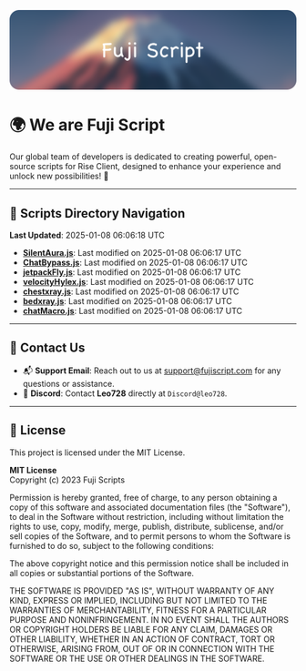 ![Banner](.github/b.webp)

# 🌍 **We are Fuji Script**

Our global team of developers is dedicated to creating powerful, open-source scripts for Rise Client, designed to enhance your experience and unlock new possibilities! 🌟

---
<!-- SCRIPTS_NAVIGATION_START -->
## 📂 **Scripts Directory Navigation**

**Last Updated**: 2025-01-08 06:06:18 UTC

- **[SilentAura.js](scripts/SilentAura.js)**: Last modified on 2025-01-08 06:06:17 UTC
- **[ChatBypass.js](scripts/ChatBypass.js)**: Last modified on 2025-01-08 06:06:17 UTC
- **[jetpackFly.js](scripts/jetpackFly.js)**: Last modified on 2025-01-08 06:06:17 UTC
- **[velocityHylex.js](scripts/velocityHylex.js)**: Last modified on 2025-01-08 06:06:17 UTC
- **[chestxray.js](scripts/chestxray.js)**: Last modified on 2025-01-08 06:06:17 UTC
- **[bedxray.js](scripts/bedxray.js)**: Last modified on 2025-01-08 06:06:17 UTC
- **[chatMacro.js](scripts/chatMacro.js)**: Last modified on 2025-01-08 06:06:17 UTC

<!-- SCRIPTS_NAVIGATION_END -->

---

## 💬 **Contact Us**  
- 📬 **Support Email**: Reach out to us at [support@fujiscript.com](mailto:support@fujiscript.com) for any questions or assistance.  
- 💬 **Discord**: Contact **Leo728** directly at `Discord@leo728`.

---

## 📜 **License**

This project is licensed under the MIT License.  

**MIT License**  
Copyright (c) 2023 Fuji Scripts  

Permission is hereby granted, free of charge, to any person obtaining a copy of this software and associated documentation files (the "Software"), to deal in the Software without restriction, including without limitation the rights to use, copy, modify, merge, publish, distribute, sublicense, and/or sell copies of the Software, and to permit persons to whom the Software is furnished to do so, subject to the following conditions:  

The above copyright notice and this permission notice shall be included in all copies or substantial portions of the Software.  

THE SOFTWARE IS PROVIDED "AS IS", WITHOUT WARRANTY OF ANY KIND, EXPRESS OR IMPLIED, INCLUDING BUT NOT LIMITED TO THE WARRANTIES OF MERCHANTABILITY, FITNESS FOR A PARTICULAR PURPOSE AND NONINFRINGEMENT. IN NO EVENT SHALL THE AUTHORS OR COPYRIGHT HOLDERS BE LIABLE FOR ANY CLAIM, DAMAGES OR OTHER LIABILITY, WHETHER IN AN ACTION OF CONTRACT, TORT OR OTHERWISE, ARISING FROM, OUT OF OR IN CONNECTION WITH THE SOFTWARE OR THE USE OR OTHER DEALINGS IN THE SOFTWARE.  
